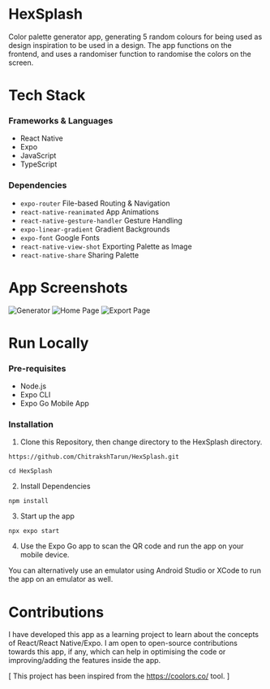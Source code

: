 ﻿# HexSplash

Color palette generator app, generating 5 random colours for being used as design inspiration to be used in a design. The app functions on the frontend, and uses a randomiser function to randomise the colors on the screen.

# Tech Stack

### Frameworks & Languages

- React Native
- Expo
- JavaScript
- TypeScript

### Dependencies

- `expo-router` File-based Routing & Navigation
- `react-native-reanimated` App Animations
- `react-native-gesture-handler` Gesture Handling
- `expo-linear-gradient` Gradient Backgrounds
- `expo-font` Google Fonts
- `react-native-view-shot` Exporting Palette as Image
- `react-native-share` Sharing Palette

# App Screenshots

![Generator](https://github.com/ChitrakshTarun/HexSplash/tree/main/assets/screenshots/AppScreenshotGenerator?raw=true)
![Home Page](https://github.com/ChitrakshTarun/HexSplash/tree/main/assets/screenshots/AppScreenshotModal?raw=true)
![Export Page](https://github.com/ChitrakshTarun/HexSplash/tree/main/assets/screenshots/AppScreenshotExport?raw=true)

# Run Locally

### Pre-requisites

- Node.js
- Expo CLI
- Expo Go Mobile App

### Installation

1. Clone this Repository, then change directory to the HexSplash directory.

```
https://github.com/ChitrakshTarun/HexSplash.git
```

```
cd HexSplash
```

2. Install Dependencies

```
npm install
```

3. Start up the app

```
npx expo start
```

4. Use the Expo Go app to scan the QR code and run the app on your mobile device.

You can alternatively use an emulator using Android Studio or XCode to run the app on an emulator as well.

# Contributions

I have developed this app as a learning project to learn about the concepts of React/React Native/Expo. I am open to open-source contributions towards this app, if any, which can help in optimising the code or improving/adding the features inside the app.

[ This project has been inspired from the https://coolors.co/ tool. ]
